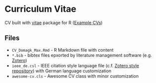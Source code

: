 # Curriculum Vitae

CV built with [vitae](https://cran.r-project.org/web/packages/vitae/index.html) package for R ([Example CVs](https://pkg.mitchelloharawild.com/vitae/#examples-of-using-vitae))

## Files

- `CV_Domagk_Max.Rmd` - R Markdown file with content
- `*.bib` - bibtex files epxorted by literature management software (e.g. [Zotero](https://www.zotero.org/))
- `ieee_de.csl` - IEEE citation style language file (c.f. [Zotero style repository](https://www.zotero.org/styles)) with German language customization
- `awesome-cv.cls` - Awesome CV class with minor customization
